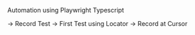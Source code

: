 Automation using Playwright Typescript

-> Record Test
-> First Test using Locator
-> Record at Cursor
